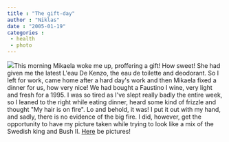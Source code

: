 ```yaml
---
title : "The gift-day"
author : "Niklas"
date : "2005-01-19"
categories : 
 - health
 - photo
---
```


![](https://niklasblog.com/wp-content/2005-01-19-me.gif)This morning Mikaela woke me up, proffering a gift! How sweet! She had given me the latest L'eau De Kenzo, the eau de toilette and deodorant. So I left for work, came home after a hard day's work and then Mikaela fixed a dinner for us, how very nice! We had bought a Faustino I wine, very light and fresh for a 1995. I was so tired as I've slept really badly the entire week, so I leaned to the right while eating dinner, heard some kind of frizzle and thought "My hair is on fire". Lo and behold, it was! I put it out with my hand, and sadly, there is no evidence of the big fire. I did, however, get the opportunity to have my picture taken while trying to look like a mix of the Swedish king and Bush II. [Here](https://niklasblog.com/bilder/2005-01-19) be pictures!
